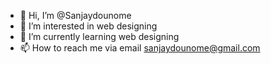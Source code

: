 - 👋 Hi, I’m @Sanjaydounome
- 👀 I’m interested in web designing
- 🌱 I’m currently learning web designing
- 📫 How to reach me via email sanjaydounome@gmail.com

<!---
Sanjaydounome/Sanjaydounome is a ✨ special ✨ repository because its `README.md` (this file) appears on your GitHub profile.
You can click the Preview link to take a look at your changes.
--->
